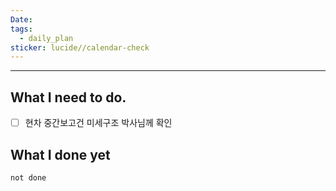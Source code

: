 ```yaml
---
Date: 
tags:
  - daily_plan
sticker: lucide//calendar-check
---
```

---
## What I need to do.

- [ ] 현차 중간보고건 미세구조 박사님께 확인



## What I done yet
```tasks
not done
```
